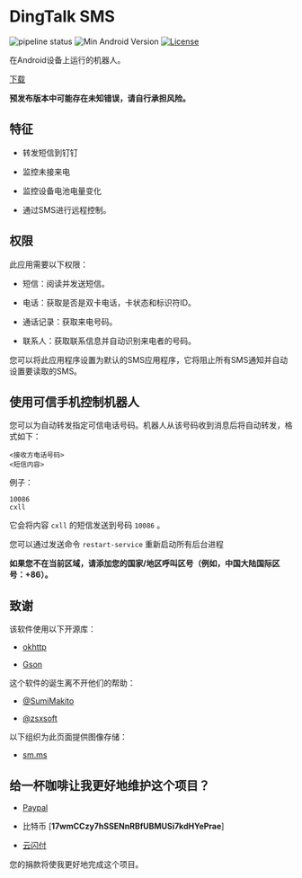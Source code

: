 # DingTalk SMS

![pipeline status](https://badges.git.reallct.com/qwe7002/dingtalk-sms/badges/master/pipeline.svg)
![Min Android Version](https://img.shields.io/badge/android-22+-orange.svg)
[![License](https://img.shields.io/badge/License-BSD%203--Clause-blue.svg)](https://github.com/qwe7002/dingtalk-sms/blob/master/LICENSE)

在Android设备上运行的机器人。

[下载](https://github.com/qwe7002/dingtalk-sms/releases)

**预发布版本中可能存在未知错误，请自行承担风险。**

## 特征

 - 转发短信到钉钉

 - 监控未接来电

 - 监控设备电池电量变化

 - 通过SMS进行远程控制。

## 权限

此应用需要以下权限：

 - 短信：阅读并发送短信。

 - 电话：获取是否是双卡电话，卡状态和标识符ID。

 - 通话记录：获取来电号码。

 - 联系人：获取联系信息并自动识别来电者的号码。

您可以将此应用程序设置为默认的SMS应用程序，它将阻止所有SMS通知并自动设置要读取的SMS。

## 使用可信手机控制机器人

您可以为自动转发指定可信电话号码。机器人从该号码收到消息后将自动转发，格式如下：

```
<接收方电话号码>
<短信内容>
```

例子：

```
10086
cxll
```

它会将内容 `cxll` 的短信发送到号码 `10086` 。

您可以通过发送命令 `restart-service` 重新启动所有后台进程

**如果您不在当前区域，请添加您的国家/地区呼叫区号（例如，中国大陆国际区号：+86）。**

## 致谢

该软件使用以下开源库：

 -  [okhttp](https://github.com/square/okhttp)

 -  [Gson](https://github.com/google/gson)

这个软件的诞生离不开他们的帮助：

 -  [@SumiMakito](https://github.com/SumiMakito)

 -  [@zsxsoft](https://github.com/zsxsoft)

以下组织为此页面提供图像存储：

 -  [sm.ms](https://sm.ms)

## 给一杯咖啡让我更好地维护这个项目？

 -  [Paypal](https://paypal.me/qwe7002)
 
 -  比特币 [**17wmCCzy7hSSENnRBfUBMUSi7kdHYePrae**]

 -  [云闪付](https://static.reallct.com/2019/02/21/5c6d812840bac.png)

您的捐款将使我更好地完成这个项目。